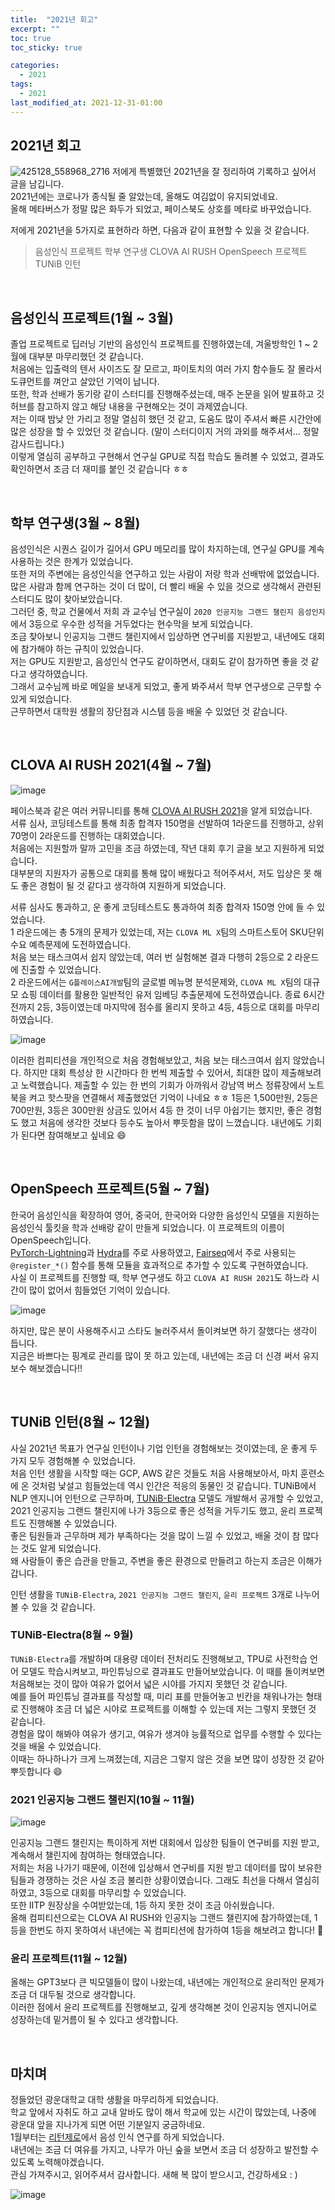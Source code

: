 ```yaml
---
title:  "2021년 회고"
excerpt: ""
toc: true
toc_sticky: true

categories:
  - 2021
tags:
  - 2021
last_modified_at: 2021-12-31-01:00
---
```


## 2021년 회고

![425128_558968_2716](https://user-images.githubusercontent.com/54731898/147757357-2cbb11a5-3d14-48b1-b714-f1d773d785ef.jpg)
저에게 특별했던 2021년을 잘 정리하여 기록하고 싶어서 글을 남깁니다.  
2021년에는 코로나가 종식될 줄 알았는데, 올해도 여김없이 유지되었네요.   
올해 메타버스가 정말 많은 화두가 되었고, 페이스북도 상호를 메타로 바꾸었습니다.  

저에게 2021년을 5가지로 표현하라 하면, 다음과 같이 표현할 수 있을 것 같습니다.  
>음성인식 프로젝트
>학부 연구생
>CLOVA AI RUSH
>OpenSpeech 프로젝트
>TUNiB 인턴

<br>


## 음성인식 프로젝트(1월 ~ 3월)
졸업 프로젝트로 딥러닝 기반의 음성인식 프로젝트를 진행하였는데, 겨울방학인 1 ~ 2월에 대부분 마무리했던 것 같습니다.   
처음에는 입출력의 텐서 사이즈도 잘 모르고, 파이토치의 여러 가지 함수들도 잘 몰라서 도큐먼트를 껴안고 살았던 기억이 납니다.  
또한, 학과 선배가 동기랑 같이 스터디를 진행해주셨는데, 매주 논문을 읽어 발표하고 깃허브를 참고하지 않고 해당 내용을 구현해오는 것이 과제였습니다.  
저는 이때 밤낮 안 가리고 정말 열심히 했던 것 같고, 도움도 많이 주셔서 빠른 시간안에 많은 성장을 할 수 있었던 것 같습니다. (말이 스터디이지 거의 과외를 해주셔서... 정말 감사드립니다.)  
이렇게 열심히 공부하고 구현해서 연구실 GPU로 직접 학습도 돌려볼 수 있었고, 결과도 확인하면서 조금 더 재미를 붙인 것 같습니다 ㅎㅎ  

<br>


## 학부 연구생(3월 ~ 8월)
음성인식은 시퀀스 길이가 길어서 GPU 메모리를 많이 차지하는데, 연구실 GPU를 계속 사용하는 것은 한계가 있었습니다.  
또한 저의 주변에는 음성인식을 연구하고 있는 사람이 저랑 학과 선배밖에 없었습니다.   
많은 사람과 함께 연구하는 것이 더 많이, 더 빨리 배울 수 있을 것으로 생각해서 관련된 스터디도 많이 찾아보았습니다.  
그러던 중, 학교 건물에서 저희 과 교수님 연구실이 `2020 인공지능 그랜드 챌린지 음성인지`에서 3등으로 우수한 성적을 거두었다는 현수막을 보게 되었습니다.  
조금 찾아보니 인공지능 그랜드 챌린지에서 입상하면 연구비를 지원받고, 내년에도 대회에 참가해야 하는 규칙이 있었습니다.     
저는 GPU도 지원받고, 음성인식 연구도 같이하면서, 대회도 같이 참가하면 좋을 것 같다고 생각하였습니다.  
그래서 교수님께 바로 메일을 보내게 되었고, 좋게 봐주셔서 학부 연구생으로 근무할 수 있게 되었습니다.    
근무하면서 대학원 생활의 장단점과 시스템 등을 배울 수 있었던 것 같습니다.  


<br>


## CLOVA AI RUSH 2021(4월 ~ 7월)
![image](https://user-images.githubusercontent.com/54731898/147762690-8153c447-ce38-44b5-ab8d-3455a349a11a.png)  

페이스북과 같은 여러 커뮤니티를 통해 [CLOVA AI RUSH 2021](https://campaign.naver.com/clova_airush/)을 알게 되었습니다.    
서류 심사, 코딩테스트를 통해 최종 합격자 150명을 선발하여 1라운드를 진행하고, 상위 70명이 2라운드를 진행하는 대회였습니다.  
처음에는 지원할까 말까 고민을 조금 하였는데, 작년 대회 후기 글을 보고 지원하게 되었습니다.  
대부분의 지원자가 공통으로 대회를 통해 많이 배웠다고 적어주셔서, 저도 입상은 못 해도 좋은 경험이 될 것 같다고 생각하여 지원하게 되었습니다.  

서류 심사도 통과하고, 운 좋게 코딩테스트도 통과하여 최종 합격자 150명 안에 들 수 있었습니다.    
1 라운드에는 총 5개의 문제가 있었는데, 저는 `CLOVA ML X`팀의 스마트스토어 SKU단위 수요 예측문제에 도전하였습니다.    
처음 보는 태스크여서 쉽지 않았는데, 여러 번 실험해본 결과 다행히 2등으로 2 라운드에 진출할 수 있었습니다.    
2 라운드에서는 `G플레이스AI개발`팀의 글로벌 메뉴명 분석문제와, `CLOVA ML X`팀의 대규모 쇼핑 데이터를 활용한 일반적인 유저 임베딩 추출문제에 도전하였습니다. 종료 6시간 전까지 2등, 3등이였는데 마지막에 점수를 올리지 못하고 4등, 4등으로 대회를 마무리하였습니다.  

![image](https://user-images.githubusercontent.com/54731898/147766087-4c7131da-35f9-4698-bcbd-b6ffde412365.png)  
  

이러한 컴피티션을 개인적으로 처음 경험해보았고, 처음 보는 태스크여서 쉽지 않았습니다. 하지만 대회 특성상 한 시간마다 한 번씩 제출할 수 있어서, 최대한 많이 제출해보려고 노력했습니다. 제출할 수 있는 한 번의 기회가 아까워서 강남역 버스 정류장에서 노트북을 켜고 핫스팟을 연결해서 제출했었던 기억이 나네요 ㅎㅎ
1등은 1,500만원, 2등은 700만원, 3등은 300만원 상금도 있어서 4등 한 것이 너무 아쉽기는 했지만, 좋은 경험도 했고 처음에 생각한 것보다 등수도 높아서 뿌듯함을 많이 느꼈습니다.
내년에도 기회가 된다면 참여해보고 싶네요 :smile:   


<br>


## OpenSpeech 프로젝트(5월 ~ 7월)    
한국어 음성인식을 확장하여 영어, 중국어, 한국어와 다양한 음성인식 모델을 지원하는 음성인식 툴킷을 학과 선배랑 같이 만들게 되었습니다. 이 프로젝트의 이름이 OpenSpeech입니다.  
[PyTorch-Lightning](https://github.com/PyTorchLightning/pytorch-lightning)과 [Hydra](https://github.com/facebookresearch/hydra)를 주로 사용하였고, [Fairseq](https://github.com/pytorch/fairseq)에서 주로 사용되는 `@register_*()` 함수를 통해 모듈을 효과적으로 추가할 수 있도록 구현하였습니다.   
사실 이 프로젝트를 진행할 때, 학부 연구생도 하고 `CLOVA AI RUSH 2021`도 하느라 시간이 많이 없어서 힘들었던 기억이 있습니다. 

![image](https://user-images.githubusercontent.com/54731898/147767327-0fd6d239-ba32-4e19-8b2d-fe80059fac5c.png)  

하지만, 많은 분이 사용해주시고 스타도 눌러주셔서 돌이켜보면 하기 잘했다는 생각이 듭니다.  
지금은 바쁘다는 핑계로 관리를 많이 못 하고 있는데, 내년에는 조금 더 신경 써서 유지보수 해보겠습니다!! 

  
  
<br>


## TUNiB 인턴(8월 ~ 12월)      

사실 2021년 목표가 연구실 인턴이나 기업 인턴을 경험해보는 것이였는데, 운 좋게 두 가지 모두 경험해볼 수 있었습니다.  
처음 인턴 생활을 시작할 때는 GCP, AWS 같은 것들도 처음 사용해보아서, 마치 훈련소에 온 것처럼 낯설고 힘들었는데 역시 인간은 적응의 동물인 것 같습니다. 
TUNiB에서 NLP 엔지니어 인턴으로 근무하며, [TUNiB-Electra](https://github.com/tunib-ai/tunib-electra) 모델도 개발해서 공개할 수 있었고, 2021 인공지능 그랜드 챌린지에 나가 3등으로 좋은 성적을 거두기도 했고, 윤리 프로젝트도 진행해볼 수 있었습니다.  
좋은 팀원들과 근무하며 제가 부족하다는 것을 많이 느낄 수 있었고, 배울 것이 참 많다는 것도 알게 되었습니다.  
왜 사람들이 좋은 습관을 만들고, 주변을 좋은 환경으로 만들려고 하는지 조금은 이해가 갑니다.  
  
  
인턴 생활을 `TUNiB-Electra`, `2021 인공지능 그랜드 챌린지`, `윤리 프로젝트` 3개로 나누어볼 수 있을 것 같습니다.  

### TUNiB-Electra(8월 ~ 9월)
`TUNiB-Electra`를 개발하며 대용량 데이터 전처리도 진행해보고, TPU로 사전학습 언어 모델도 학습시켜보고, 파인튜닝으로 결과표도 만들어보았습니다. 이 때를 돌이켜보면 처음해보는 것이 많아 여유가 없어서 넓은 시야를 가지지 못했던 것 같습니다.  
예를 들어 파인튜닝 결과표를 작성할 때, 미리 표를 만들어놓고 빈칸을 채워나가는 형태로 진행해야 조금 더 넓은 시야로 프로젝트를 이해할 수 있는데 저는 그렇지 못했던 것 같습니다.   
경험을 많이 해봐야 여유가 생기고, 여유가 생겨야 능률적으로 업무를 수행할 수 있다는 것을 배울 수 있었습니다.  
이때는 하나하나가 크게 느껴졌는데, 지금은 그렇지 않은 것을 보면 많이 성장한 것 같아 뿌듯합니다 :smile:   
  
### 2021 인공지능 그랜드 챌린지(10월 ~ 11월)  
![image](https://user-images.githubusercontent.com/54731898/147817641-5ee55428-d3b7-4152-a74c-d4db99b75371.png)  

인공지능 그랜드 챌린지는 특이하게 저번 대회에서 입상한 팀들이 연구비를 지원 받고, 계속해서 챌린지에 참여하는 형태였습니다.    
저희는 처음 나가기 때문에, 이전에 입상해서 연구비를 지원 받고 데이터를 많이 보유한 팀들과 경쟁하는 것은 사실 조금 불리한 상황이였습니다. 그래도 최선을 다해서 열심히 하였고, 3등으로 대회를 마무리할 수 있었습니다.  
또한 IITP 원장상을 수여받았는데, 1등 하지 못한 것이 조금 아쉬웠습니다.  
올해 컴피티션으로는 CLOVA AI RUSH와 인공지능 그랜드 챌린지에 참가하였는데, 1등을 한번도 하지 못하여서 내년에는 꼭 컴피티션에 참가하여 1등을 해보려고 합니다! :punch:  


### 윤리 프로젝트(11월 ~ 12월)  
올해는 GPT3보다 큰 빅모델들이 많이 나왔는데, 내년에는 개인적으로 윤리적인 문제가 조금 더 대두될 것으로 생각합니다.  
이러한 점에서 윤리 프로젝트를 진행해보고, 깊게 생각해본 것이 인공지능 엔지니어로 성장하는데 밑거름이 될 수 있다고 생각합니다.    


<br>


## 마치며
정들었던 광운대학교 대학 생활을 마무리하게 되었습니다.  
학교 앞에서 자취도 하고 교내 알바도 많이 해서 학교에 있는 시간이 많았는데, 나중에 광운대 앞을 지나가게 되면 어떤 기분일지 궁금하네요.  
1월부터는 [리턴제로](https://www.rtzr.ai/)에서 음성 인식 연구를 하게 되었습니다.    
내년에는 조금 더 여유를 가지고, 나무가 아닌 숲을 보면서 조금 더 성장하고 발전할 수 있도록 노력해야겠습니다.  
관심 가져주시고, 읽어주셔서 감사합니다. 새해 복 많이 받으시고, 건강하세요 : )  


![image](https://user-images.githubusercontent.com/54731898/147772844-7f79fa37-8bf2-4fd5-870b-6ff4ecdf03be.png)  
  
  

